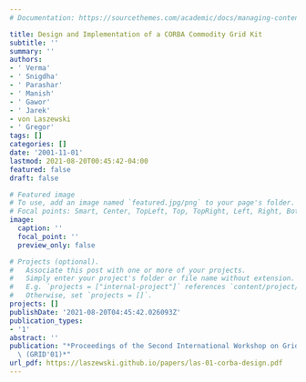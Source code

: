 ```yaml
---
# Documentation: https://sourcethemes.com/academic/docs/managing-content/

title: Design and Implementation of a CORBA Commodity Grid Kit
subtitle: ''
summary: ''
authors:
- ' Verma'
- ' Snigdha'
- ' Parashar'
- ' Manish'
- ' Gawor'
- ' Jarek'
- von Laszewski
- ' Gregor'
tags: []
categories: []
date: '2001-11-01'
lastmod: 2021-08-20T00:45:42-04:00
featured: false
draft: false

# Featured image
# To use, add an image named `featured.jpg/png` to your page's folder.
# Focal points: Smart, Center, TopLeft, Top, TopRight, Left, Right, BottomLeft, Bottom, BottomRight.
image:
  caption: ''
  focal_point: ''
  preview_only: false

# Projects (optional).
#   Associate this post with one or more of your projects.
#   Simply enter your project's folder or file name without extension.
#   E.g. `projects = ["internal-project"]` references `content/project/deep-learning/index.md`.
#   Otherwise, set `projects = []`.
projects: []
publishDate: '2021-08-20T04:45:42.026093Z'
publication_types:
- '1'
abstract: ''
publication: "*Proceedings of the Second International Workshop on Grid Computing\
  \ (GRID'01)*"
url_pdf: https://laszewski.github.io/papers/las-01-corba-design.pdf
---
```

